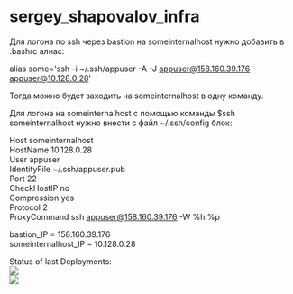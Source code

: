# sergey_shapovalov_infra

Для логона по ssh через bastion на someinternalhost нужно добавить в .bashrc алиас:

alias some='ssh -i ~/.ssh/appuser -A -J appuser@158.160.39.176 appuser@10.128.0.28'

Тогда можно будет заходить на someinternalhost в одну команду.



Для логона на someinternalhost c помощью команды $ssh someinternalhost нужно внести с файл ~/.ssh/config блок:

Host someinternalhost \
HostName 10.128.0.28 \
User appuser \
IdentityFile ~/.ssh/appuser.pub \
Port 22 \
CheckHostIP no \
Compression yes \
Protocol 2 \
ProxyCommand ssh appuser@158.160.39.176 -W %h:%p 


bastion_IP = 158.160.39.176 \
someinternalhost_IP = 10.128.0.28

Status of last Deployments:<br>
<img src="https://github.com/Otus-DevOps-2022-11/sergey_shapovalov_infra/workflows/Auto Assign/badge.svg?branch=main"><br>
<img src="https://github.com/Otus-DevOps-2022-11/sergey_shapovalov_infra/workflows/run-tests-2022-08/badge.svg?branch=main"><br>
